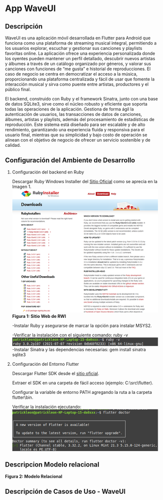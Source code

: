 # App WaveUl

## Descripción

WaveUl es una aplicación móvil desarrollada en Flutter para Android que funciona como una plataforma de streaming musical integral, permitiendo a los usuarios explorar, escuchar y gestionar sus canciones y playlists favoritas online. La aplicación ofrece una experiencia personalizada donde los oyentes pueden mantener un perfil detallado, descubrir nuevos artistas y álbumes a través de un catálogo organizado por géneros, y valorar sus canciones con funciones de “me gusta” e historial de reproducciones. El caso de negocio se centra en democratizar el acceso a la música, proporcionando una plataforma centralizada y fácil de usar que fomente la interacción musical y sirva como puente entre artistas, productores y el público final.

El backend, construido con Ruby y el framework Sinatra, junto con una base de datos SQLite3, sirve como el núcleo robusto y eficiente que soporta todas las operaciones de la aplicación. Gestiona de forma ágil la autenticación de usuarios, las transacciones de datos de canciones, álbumes, artistas y playlists, además del procesamiento de estadísticas de reproducción. Este sistema está diseñado para ser escalable y de alto rendimiento, garantizando una experiencia fluida y responsiva para el usuario final, mientras que su simplicidad y bajo costo de operación se alinean con el objetivo de negocio de ofrecer un servicio sostenible y de calidad.

## Configuración del Ambiente de Desarrollo

1. Configuración del backend en Ruby

    Descargar Ruby Windows Installer del <a href="https://rubyinstaller.org/downloads/">Sitio Oficial</a> como se aprecia en la Imagen 1.
    ![Sitio Web de RWI](Docs/images/Imagen1.png)
    <b>Figura 1: Sitio Web de RWI</b>

    -Instalar Ruby y asegurarse de marcar la opción para instalar MSYS2.

    -Verificar la instalación con el siguiente comando: ruby -v
    ![comando1](Docs/images/Imagen2.png)
    -Instalar Sinatra y las dependencias necesarias:
    gem install sinatra sqlite3

2. Configuración del Entorno Flutter

    Descargar Flutter SDK desde el <a href="https://docs.flutter.dev/get-started/install">sitio oficial</a>.

    Extraer el SDK en una carpeta de fácil acceso (ejemplo: C:\src\flutter).

    Configurar la variable de entorno PATH agregando la ruta a la carpeta flutter\bin.

    Verificar la instalación ejecutando:
    ![comando1](Docs/images/Imagen3.png)
## Descripcion Modelo relacional

<b>Figura 2: Modelo Relacional </b>



## Descripción de Casos de Uso - WaveUl